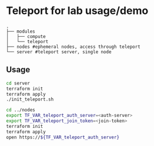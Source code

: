 # Teleport for lab usage/demo

```
.
├── modules
│   ├── compute
│   └── teleport
├── nodes #ephemeral nodes, access through teleport
└── server #teleport server, single node
```

## Usage

```bash
cd server
terraform init
terraform apply
./init_teleport.sh
```

```bash
cd ../nodes
export TF_VAR_teleport_auth_server=<auth-server>
export TF_VAR_teleport_join_token=<join-token>
terraform init
terraform apply
open https://${TF_VAR_teleport_auth_server}
```

